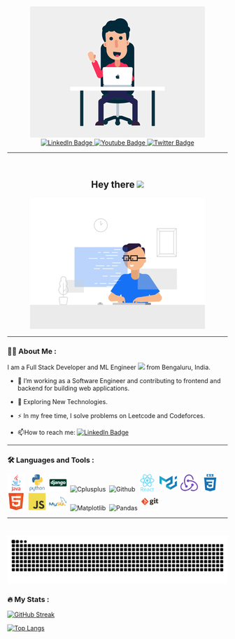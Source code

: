 
<div id="header" align="center">
  <img src="mygif.gif" width="400"/>
</div>
<div id="badges" align="center">
  <a href="your-linkedin-URL">
    <img src="https://img.shields.io/badge/LinkedIn-blue?style=for-the-badge&logo=linkedin&logoColor=white" alt="LinkedIn Badge"/>
  </a>
  <a href="your-youtube-URL">
    <img src="https://img.shields.io/badge/YouTube-red?style=for-the-badge&logo=youtube&logoColor=white" alt="Youtube Badge"/>
  </a>
  <a href="your-twitter-URL">
    <img src="https://img.shields.io/badge/Twitter-blue?style=for-the-badge&logo=twitter&logoColor=white" alt="Twitter Badge"/>
  </a>
</div>

---
<div align="center">
  <img src="https://komarev.com/ghpvc/?username=shiv1119&style=flat-square&color=blue" alt=""/>
</div>

<h2 align="center">
  Hey there
  <img src="https://media.giphy.com/media/hvRJCLFzcasrR4ia7z/giphy.gif" width="30px"/>
</h2>
<div align="center">
  <img src="mygif2.gif" width="400" height="300"/>
</div>

---
### :woman_technologist: About Me :
I am a Full Stack Developer and ML Engineer <img src="https://media.giphy.com/media/WUlplcMpOCEmTGBtBW/giphy.gif" width="30"> from Bengaluru, India.
- :telescope: I’m working as a Software Engineer and contributing to frontend and backend for building web applications.

- :seedling: Exploring New Technologies.

- :zap: In my free time, I solve problems on Leetcode and Codeforces.

- :mailbox:How to reach me: <a href="www.linkedin.com/in/shivnandanverma">
    <img src="https://img.shields.io/badge/LinkedIn-blue?style=for-the-badge&logo=linkedin&logoColor=white" alt="LinkedIn Badge"/>
  </a>

---
### :hammer_and_wrench: Languages and Tools :
<div>
  <img src="https://github.com/devicons/devicon/blob/master/icons/java/java-original-wordmark.svg" title="Java" alt="Java" width="40" height="40"/>&nbsp;
  <img src="https://github.com/devicons/devicon/blob/master/icons/python/python-original-wordmark.svg" title="Python" alt="Python" width="40" height="40"/>&nbsp;
  <img src="https://github.com/devicons/devicon/blob/master/icons/Django/django-original.svg" title="Django" alt="Django" width="40" height="40"/>&nbsp;
  <img src="https://github.com/devicons/devicon/blob/master/icons/python/cplusplus-original.svg" title="Cplusplus" alt="Cplusplus" width="40" height="40"/>&nbsp;
  <img src="https://github.com/devicons/devicon/blob/master/icons/python/github-original-wordmark.svg" title="Github" alt="Github" width="40" height="40"/>&nbsp;
  <img src="https://github.com/devicons/devicon/blob/master/icons/react/react-original-wordmark.svg" title="React" alt="React" width="40" height="40"/>&nbsp;
  <img src="https://github.com/devicons/devicon/blob/master/icons/materialui/materialui-original.svg" title="Material UI" alt="Material UI" width="40" height="40"/>&nbsp;
  <img src="https://github.com/devicons/devicon/blob/master/icons/redux/redux-original.svg" title="Redux" alt="Redux " width="40" height="40"/>&nbsp;
  <img src="https://github.com/devicons/devicon/blob/master/icons/css3/css3-plain-wordmark.svg"  title="CSS3" alt="CSS" width="40" height="40"/>&nbsp;
  <img src="https://github.com/devicons/devicon/blob/master/icons/html5/html5-original.svg" title="HTML5" alt="HTML" width="40" height="40"/>&nbsp;
  <img src="https://github.com/devicons/devicon/blob/master/icons/javascript/javascript-original.svg" title="JavaScript" alt="JavaScript" width="40" height="40"/>&nbsp;
  <img src="https://github.com/devicons/devicon/blob/master/icons/mysql/mysql-original-wordmark.svg" title="MySQL"  alt="MySQL" width="40" height="40"/>&nbsp;
  <img src="https://github.com/devicons/devicon/blob/master/icons/python/matplotlib-original.svg" title="matplotlib" alt="Matplotlib" width="40" height="40"/>&nbsp;
  <img src="https://github.com/devicons/devicon/blob/master/icons/python/pandas-original.svg" title="pandas" alt="Pandas" width="40" height="40"/>&nbsp;
  <img src="https://github.com/devicons/devicon/blob/master/icons/git/git-original-wordmark.svg" title="Git" **alt="Git" width="40" height="40"/>
</div>

---
###

<br clear="both">

<img src="https://raw.githubusercontent.com/shiv1119/shiv1119/output/snake.svg" alt="Snake animation" />

###


### :fire: My Stats :
[![GitHub Streak](http://github-readme-streak-stats.herokuapp.com?user=shiv1119&theme=dark&background=000000)](https://git.io/streak-stats)

[![Top Langs](https://github-readme-stats.vercel.app/api/top-langs/?username=shiv1119&layout=compact&langs_count=8&card_width=800&background=000000)](https://github.com/anuraghazra/github-readme-stats)
